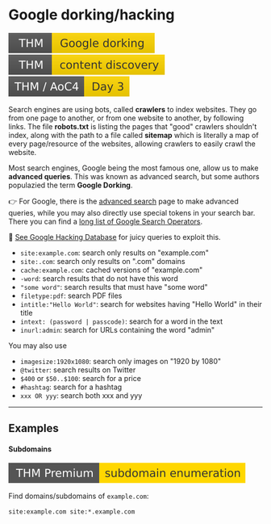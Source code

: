 # Google dorking/hacking

[![googledorking](../../../_badges/thm/googledorking.svg)](https://tryhackme.com/room/googledorking)
[![contentdiscovery](../../../_badges/thm/contentdiscovery.svg)](https://tryhackme.com/room/contentdiscovery)
[![adventofcyber4](../../../_badges/thm/adventofcyber4/day3.svg)](https://tryhackme.com/room/adventofcyber4)

<div class="row row-cols-lg-2"><div>

Search engines are using bots, called **crawlers** to index websites. They go from one page to another, or from one website to another, by following links. The file **robots.txt** is listing the pages that "good" crawlers shouldn't index, along with the path to a file called **sitemap** which is literally a map of every page/resource of the websites, allowing crawlers to easily crawl the website.

Most search engines, Google being the most famous one, allow us to make **advanced queries**. This was known as advanced search, but some authors populazied the term **Google Dorking**.

👉 For Google, there is the [advanced search](https://www.google.com/advanced_search) page to make advanced queries, while you may also directly use special tokens in your search bar. There you can find a [long list of Google Search Operators](https://ahrefs.com/blog/google-advanced-search-operators/).

📌 [See Google Hacking Database](https://www.exploit-db.com/google-hacking-database) for juicy queries to exploit this.
</div><div>

* `site:example.com`: search only results on "example.com"
* `site:.com`: search only results on ".com" domains
* `cache:example.com`: cached versions of "example.com"
* `-word`: search results that do not have this word
* `"some word"`: search results that must have "some word"
* `filetype:pdf`: search PDF files
* `intitle:"Hello World"`: search for websites having "Hello World" in their title
* `intext: (password | passcode)`: search for a word in the text
* `inurl:admin`: search for URLs containing the word "admin"

You may also use

* `imagesize:1920x1080`: search only images on "1920 by 1080"
* `@twitter`: search results on Twitter
* `$400` or `$50..$100`: search for a price
* `#hashtag`: search for a hashtag
* `xxx OR yyy`: search both xxx and yyy
</div></div>

<hr class="sep-both">

## Examples

<div class="row row-cols-lg-2"><div>

#### Subdomains

[![subdomainenumeration](../../../_badges/thmp/subdomainenumeration.svg)](https://tryhackme.com/room/subdomainenumeration)

Find domains/subdomains of `example.com`:

```makefile!
site:example.com site:*.example.com
```
</div><div>
</div></div>